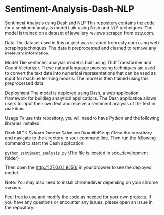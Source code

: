 # Sentiment-Analysis-Dash-NLP


Sentiment Analysis using Dash and NLP
This repository contains the code for a sentiment analysis model built using Dash and NLP techniques. The model is trained on a dataset of jewellery reviews scraped from esty.com.

Data
The dataset used in this project was scraped from esty.com using web scraping techniques. The data is preprocessed and cleaned to remove any irrelevant information.

Model
The sentiment analysis model is built using Tfidf Transformer and Count Vectorizer. These natural language processing techniques are used to convert the text data into numerical representations that can be used as input for machine learning models. The model is then trained using this preprocessed data.

Deployment
The model is deployed using Dash, a web application framework for building analytical applications. The Dash application allows users to input their own text and receive a sentiment analysis of the text in real-time.

Usage
To use this repository, you will need to have Python and the following libraries installed:

Dash
NLTK
Sklearn
Pandas
Selenium
BeautifulSoup
Clone the repository and navigate to the directory in your command line. Then run the following command to start the Dash application:

<code>python sentiment_analysis.py</code> {The file is located in solo_development folder}

Then open the http://127.0.0.1:8050/ in your browser to see the deployed model.

Note: You may also need to install chromedriver depending on your chrome version.

Feel free to use and modify the code as needed for your own projects. If you have any questions or encounter any issues, please open an issue in the repository.
